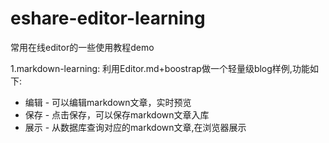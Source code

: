 # eshare-editor-learning
常用在线editor的一些使用教程demo

1.markdown-learning: 利用Editor.md+boostrap做一个轻量级blog样例,功能如下:
- 编辑 - 可以编辑markdown文章，实时预览
- 保存 - 点击保存，可以保存markdown文章入库
- 展示 - 从数据库查询对应的markdown文章,在浏览器展示